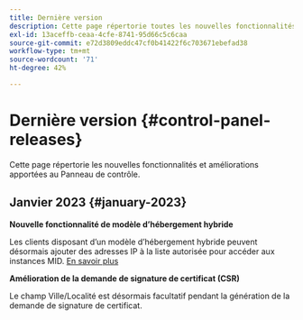 ```yaml
---
title: Dernière version
description: Cette page répertorie toutes les nouvelles fonctionnalités et améliorations apportées au panneau de contrôle.
exl-id: 13aceffb-ceaa-4cfe-8741-95d66c5c6caa
source-git-commit: e72d3809eddc47cf0b41422f6c703671ebefad38
workflow-type: tm+mt
source-wordcount: '71'
ht-degree: 42%

---
```


# Dernière version {#control-panel-releases}

Cette page répertorie les nouvelles fonctionnalités et améliorations apportées au Panneau de contrôle.

## Janvier 2023 {#january-2023}

**Nouvelle fonctionnalité de modèle d’hébergement hybride**

Les clients disposant d’un modèle d’hébergement hybride peuvent désormais ajouter des adresses IP à la liste autorisée pour accéder aux instances MID. [En savoir plus](../instances-settings/using/ip-allow-listing-instance-access.md)

**Amélioration de la demande de signature de certificat (CSR)**

Le champ Ville/Localité est désormais facultatif pendant la génération de la demande de signature de certificat.
